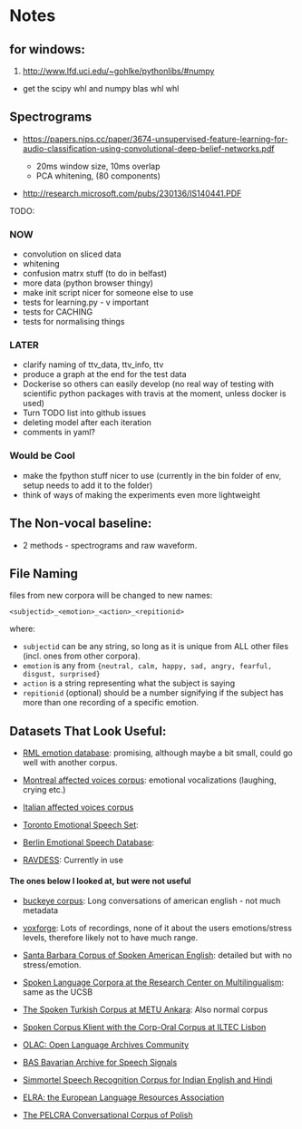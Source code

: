 # Notes

## for windows:
1. http://www.lfd.uci.edu/~gohlke/pythonlibs/#numpy
*  get the scipy whl and numpy blas whl whl

## Spectrograms
* https://papers.nips.cc/paper/3674-unsupervised-feature-learning-for-audio-classification-using-convolutional-deep-belief-networks.pdf
  * 20ms window size, 10ms overlap
  * PCA whitening, (80 components)

* http://research.microsoft.com/pubs/230136/IS140441.PDF


TODO:

### NOW
* convolution on sliced data
* whitening
* confusion matrx stuff (to do in belfast)
* more data (python browser thingy)
* make init script nicer for someone else to use
* tests for learning.py - v important
* tests for CACHING
* tests for normalising things


### LATER
* clarify naming of ttv_data, ttv_info, ttv
* produce a graph at the end for the test data
* Dockerise so others can easily develop (no real way of testing with scientific python packages with travis at the moment, unless docker is used)
* Turn TODO list into github issues
* deleting model after each iteration
* comments in yaml?

### Would be Cool
* make the fpython stuff nicer to use (currently in the bin folder of env, setup needs to add it to the folder)
* think of ways of making the experiments even more lightweight


## The Non-vocal baseline:
* 2 methods - spectrograms and raw waveform.

##  File Naming

files from new corpora will be changed to new names:

```
<subjectid>_<emotion>_<action>_<repitionid>

```
where:
* `subjectid` can be any string, so long as it is unique from ALL other files (incl. ones from other corpora).
* `emotion` is any from `{neutral, calm, happy, sad, angry, fearful, disgust, surprised}`
* `action` is a string representing what the subject is saying
* `repitionid` (optional) should be a number signifying if the subject has more than one recording of a specific emotion.

## Datasets That Look Useful:

* [RML emotion database](http://www.rml.ryerson.ca/rml-emotion-database.html): promising, although maybe a bit small, could go well with another corpus.

* [Montreal affected voices corpus](http://www.ncbi.nlm.nih.gov/pubmed/18522064): emotional vocalizations (laughing, crying etc.)

* [Italian affected voices corpus](http://www.lrec-conf.org/proceedings/lrec2014/pdf/591_Paper.pdf)

* [Toronto Emotional Speech Set](https://tspace.library.utoronto.ca/handle/1807/24487/browse?type=title&submit_browse=Title):

* [Berlin Emotional Speech Database](http://emotion-research.net/Members/AstridPaeschke/EmoDB):

* [RAVDESS](http://smartlaboratory.org/ravdess/): Currently in use

#### The ones below I looked at, but were not useful

* [buckeye corpus](http://buckeyecorpus.osu.edu/): Long conversations of
american english - not much metadata

* [voxforge](http://www.voxforge.org/): Lots of recordings, none of it about
the users emotions/stress levels, therefore likely not to have much range.

*   [Santa Barbara Corpus of Spoken American
English](http://www.linguistics.ucsb.edu/research/santa-barbara-corpus):
detailed but with no stress/emotion.

*   [Spoken Language Corpora at the Research Center on
Multilingualism](http://www.corpora.uni-hamburg.de/sfb538/en_overview.html):
same as the UCSB

*   [The Spoken Turkish Corpus at METU Ankara](http://std.metu.edu.tr/en/): Also normal corpus

*   [Spoken Corpus Klient with the Corp-Oral Corpus at ILTEC
Lisbon](http://www.iltec.pt/spock/)

*   [OLAC: Open Language Archives
Community](http://www.language-archives.org/)

*   [BAS Bavarian Archive for Speech
Signals](http://www.phonetik.uni-muenchen.de/Bas/BasHomeeng.html)

*   [Simmortel Speech Recognition Corpus for Indian English and
Hindi](http://www.simmortel.com/speech-recognition-corpus/)

*   [ELRA: the European Language Resources Association](http://www.elra.info/)

*   [The PELCRA Conversational Corpus of Polish](http://spokes.clarin-pl.eu/)
